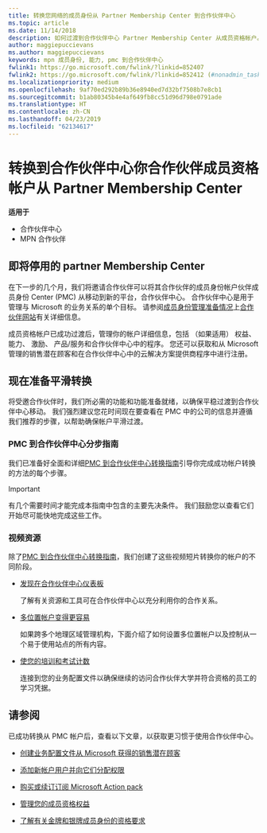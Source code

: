 ```yaml
---
title: 转换您网络的成员身份从 Partner Membership Center 到合作伙伴中心
ms.topic: article
ms.date: 11/14/2018
description: 如何过渡到合作伙伴中心 Partner Membership Center 从成员资格帐户。
author: maggiepuccievans
ms.author: maggiepuccievans
keywords: mpn 成员身份, 能力, pmc 到合作伙伴中心
fwlink1: https://go.microsoft.com/fwlink/?linkid=852407
fwlink2: https://go.microsoft.com/fwlink/?linkid=852412 (#nonadmin_tasks)
ms.localizationpriority: medium
ms.openlocfilehash: 9af70ed292b89b36e8940ed7d32bf7508b7e8cb1
ms.sourcegitcommit: b1ab80345b4e4af649fb8cc51d96d798e0791ade
ms.translationtype: HT
ms.contentlocale: zh-CN
ms.lasthandoff: 04/23/2019
ms.locfileid: "62134617"
---
```

# <a name="transition-your-partner-membership-account-from-partner-membership-center-to-partner-center"></a>转换到合作伙伴中心你合作伙伴成员资格帐户从 Partner Membership Center

**适用于**

- 合作伙伴中心
- MPN 合作伙伴

## <a name="partner-membership-center-being-retired"></a>即将停用的 partner Membership Center

在下一步的几个月，我们将邀请合作伙伴可以将其合作伙伴的成员身份帐户伙伴成员身份 Center (PMC) 从移动到新的平台，合作伙伴中心。 合作伙伴中心是用于管理与 Microsoft 的业务关系的单个目标。 请参阅[成员身份管理准备情况](https://partner.microsoft.com/support/partner-center-help)上[合作伙伴网站](https://partner.microsoft.com/commercial)有关详细信息。

成员资格帐户已成功过渡后，管理你的帐户详细信息，包括 （如果适用） 权益、 能力、 激励、 产品/服务和合作伙伴中心中的程序。 您还可以获取和从 Microsoft 管理的销售潜在顾客和在合作伙伴中心中的云解决方案提供商程序中进行注册。

## <a name="prepare-now-for-a-smooth-transition"></a>现在准备平滑转换

将受邀合作伙伴时，我们所必需的功能和功能准备就绪，以确保平稳过渡到合作伙伴中心移动。 我们强烈建议您花时间现在要查看在 PMC 中的公司的信息并遵循我们推荐的步骤，以帮助确保帐户平滑过渡。

### <a name="pmc-to-partner-center-step-by-step-guide"></a>PMC 到合作伙伴中心分步指南

我们已准备好全面和详细[PMC 到合作伙伴中心转换指南](https://assetsprod.microsoft.com/mpn/en-us/membership-account-set-up-guide.pdf)引导你完成成功帐户转换的方法的每个步骤。

>[!IMPORTANT]
>有几个需要时间才能完成本指南中包含的主要先决条件。 我们鼓励您以查看它们开始尽可能快地完成这些工作。

### <a name="video-resources"></a>视频资源

除了[PMC 到合作伙伴中心转换指南](https://assetsprod.microsoft.com/mpn/en-us/membership-account-set-up-guide.pdf)，我们创建了这些视频短片转换你的帐户的不同阶段。 

- [发现在合作伙伴中心仪表板](https://partner.microsoft.com/support/partner-center-help)
 
  了解有关资源和工具可在合作伙伴中心以充分利用你的合作关系。

- [多位置帐户变得更容易](https://partner.microsoft.com/support/partner-center-help)
 
  如果跨多个地理区域管理机构，下面介绍了如何设置多位置帐户以及控制从一个易于使用站点的所有内容。

- [使您的培训和考试计数](https://partner.microsoft.com/support/partner-center-help)

  连接到您的业务配置文件以确保继续的访问合作伙伴大学并符合资格的员工的学习凭据。

## <a name="see-also"></a>请参阅

已成功转换从 PMC 帐户后，查看以下文章，以获取更习惯于使用合作伙伴中心。

-   [创建业务配置文件从 Microsoft 获得的销售潜在顾客](create-a-marketing-profile.md)

-   [添加新帐户用户并向它们分配权限](create-user-accounts-and-set-permissions.md)

-   [购买或续订订阅 Microsoft Action pack](mpn-get-action-pack.md)

-   [管理您的成员资格权益](manage-your-partner-network-benefits.md)

-   [了解有关金牌和银牌成员身份的资格要求](https://partner.microsoft.com/membership/competencies)





